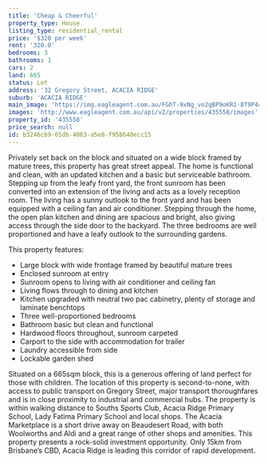 ```yaml
---
title: 'Cheap & Cheerful'
property_type: House
listing_type: residential_rental
price: '$320 per week'
rent: '320.0'
bedrooms: 3
bathrooms: 1
cars: 2
land: 665
status: Let
address: '32 Gregory Street, ACACIA RIDGE'
suburb: 'ACACIA RIDGE'
main_image: 'https://img.eagleagent.com.au/FGhT-9xNg_vo2gBP9oKR1-8T9P4=/1280x854/smart/https://s3-us-west-2.amazonaws.com/eagleagent-orig/images/6825589/425349710-image-M.jpg'
images: 'http://www.eagleagent.com.au/api/v2/properties/435558/images'
property_id: '435558'
price_search: null
id: b3246cb9-65db-4063-a5e8-f958640ecc15
---
```

Privately set back on the block and situated on a wide block framed by mature trees, this property has great street appeal. The home is functional and clean, with an updated kitchen and a basic but serviceable bathroom. Stepping up from the leafy front yard, the front sunroom has been converted into an extension of the living and acts as a lovely reception room. The living has a sunny outlook to the front yard and has been equipped with a ceiling fan and air conditioner. Stepping through the home, the open plan kitchen and dining are spacious and bright, also giving access through the side door to the backyard. The three bedrooms are well proportioned and have a leafy outlook to the surrounding gardens.

This property features:

* Large block with wide frontage framed by beautiful mature trees
* Enclosed sunroom at entry
* Sunroom opens to living with air conditioner and ceiling fan
* Living flows through to dining and kitchen
* Kitchen upgraded with neutral two pac cabinetry, plenty of storage and laminate benchtops
* Three well-proportioned bedrooms
* Bathroom basic but clean and functional
* Hardwood floors throughout, sunroom carpeted
* Carport to the side with accommodation for trailer
* Laundry accessible from side
* Lockable garden shed

Situated on a 665sqm block, this is a generous offering of land perfect for those with children. The location of this property is second-to-none, with access to public transport on Gregory Street, major transport thoroughfares and is in close proximity to industrial and commercial hubs. The property is within walking distance to Souths Sports Club, Acacia Ridge Primary School, Lady Fatima Primary School and local shops. The Acacia Marketplace is a short drive away on Beaudesert Road, with both Woolworths and Aldi and a great range of other shops and amenities. This property presents a rock-solid investment opportunity. Only 15km from Brisbane’s CBD, Acacia Ridge is leading this corridor of rapid development.